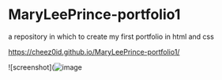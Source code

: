 # MaryLeePrince-portfolio1
a repository in which to create my first portfolio in html and css

https://cheez0id.github.io/MaryLeePrince-portfolio1/

![screenshot](![image](https://user-images.githubusercontent.com/93955021/151258794-146e2d48-fa14-42e3-ab0a-da961c2ddf24.png)
